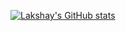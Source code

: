 [![Lakshay's GitHub stats](https://github-readme-stats.vercel.app/api?username=Lucky0108&show_icons=true)](https://github.com/Lucky0108/Lucky0108)

